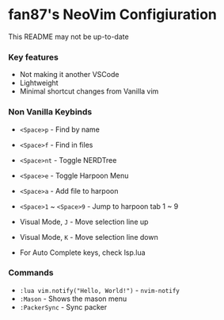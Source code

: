 # fan87's NeoVim Configiuration

This README may not be up-to-date

### Key features
- Not making it another VSCode
- Lightweight
- Minimal shortcut changes from Vanilla vim

### Non Vanilla Keybinds
- `<Space>p` - Find by name
- `<Space>f` - Find in files
- `<Space>nt` - Toggle NERDTree
- `<Space>e` - Toggle Harpoon Menu
- `<Space>a` - Add file to harpoon
- `<Space>1` ~ `<Space>9` - Jump to harpoon tab 1 ~ 9

- Visual Mode, `J` - Move selection line up
- Visual Mode, `K` - Move selection line down

- For Auto Complete keys, check lsp.lua

### Commands
- `:lua vim.notify("Hello, World!")` - `nvim-notify`
- `:Mason` - Shows the mason menu
- `:PackerSync` - Sync packer
